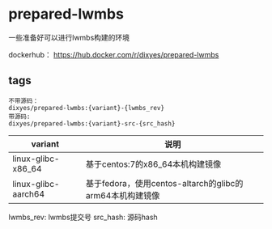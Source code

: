 # prepared-lwmbs

一些准备好可以进行lwmbs构建的环境

dockerhub： https://hub.docker.com/r/dixyes/prepared-lwmbs

## tags

```plain
不带源码：
dixyes/prepared-lwmbs:{variant}-{lwmbs_rev}
带源码:
dixyes/prepared-lwmbs:{variant}-src-{src_hash}
```

| variant | 说明 |
| - | - |
| linux-glibc-x86_64 | 基于centos:7的x86_64本机构建镜像 |
| linux-glibc-aarch64 | 基于fedora，使用centos-altarch的glibc的arm64本机构建镜像 |

lwmbs_rev: lwmbs提交号
src_hash: 源码hash
